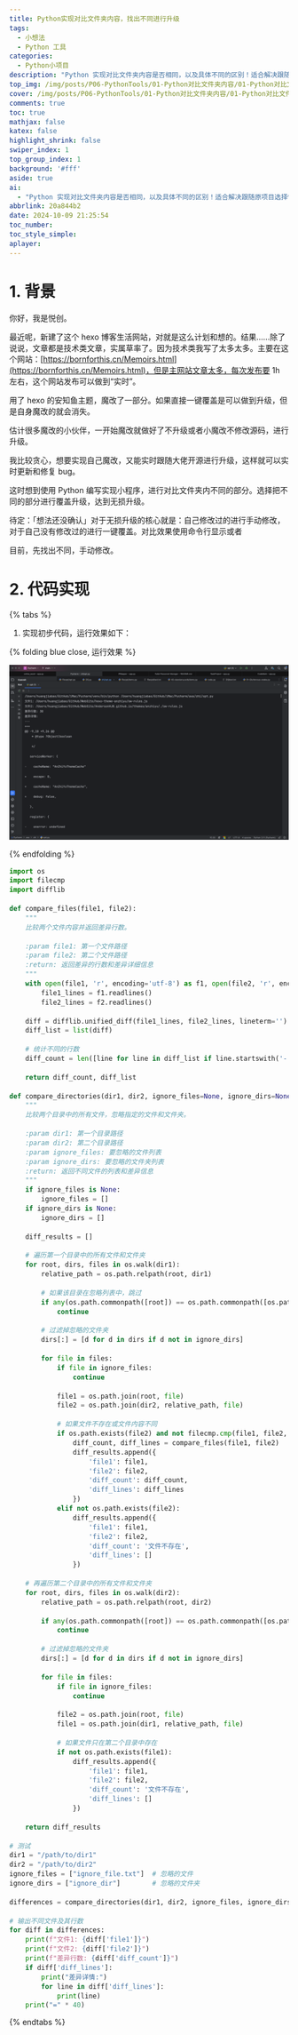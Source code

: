 ```yaml
---
title: Python实现对比文件夹内容，找出不同进行升级
tags:
  - 小想法
  - Python 工具
categories:
  - Python小项目
description: "Python 实现对比文件夹内容是否相同，以及具体不同的区别！适合解决跟随原项目选择性更新，找出不同的进行针对性的覆盖。特别是 hexo 主题魔改太多，但又想和开发者同步升级的人。"
top_img: /img/posts/P06-PythonTools/01-Python对比文件夹内容/01-Python对比文件夹内容.jpg
cover: /img/posts/P06-PythonTools/01-Python对比文件夹内容/01-Python对比文件夹内容.webp
comments: true
toc: true
mathjax: false
katex: false
highlight_shrink: false
swiper_index: 1
top_group_index: 1
background: '#fff'
aside: true
ai:
  - "Python 实现对比文件夹内容是否相同，以及具体不同的区别！适合解决跟随原项目选择性更新，找出不同的进行针对性的覆盖。特别是 hexo 主题魔改太多，但又想和开发者同步升级的人。"
abbrlink: 20a844b2
date: 2024-10-09 21:25:54
toc_number:
toc_style_simple:
aplayer:
---
```


# 1. 背景

你好，我是悦创。

最近呢，新建了这个 hexo 博客生活网站，对就是这么计划和想的。结果......除了说说，文章都是技术类文章，实属草率了。因为技术类我写了太多太多。主要在这个网站：[https://bornforthis.cn/Memoirs.html](https://bornforthis.cn/Memoirs.html)，但是主网站文章太多，每次发布要 1h 左右，这个网站发布可以做到“实时”。

用了 hexo 的安知鱼主题，魔改了一部分。如果直接一键覆盖是可以做到升级，但是自身魔改的就会消失。

估计很多魔改的小伙伴，一开始魔改就做好了不升级或者小魔改不修改源码，进行升级。

我比较贪心，想要实现自己魔改，又能实时跟随大佬开源进行升级，这样就可以实时更新和修复 bug。

这时想到使用 Python 编写实现小程序，进行对比文件夹内不同的部分。选择把不同的部分进行覆盖升级，达到无损升级。

待定：「想法还没确认」对于无损升级的核心就是：自己修改过的进行手动修改，对于自己没有修改过的进行一键覆盖。对比效果使用命令行显示或者

目前，先找出不同，手动修改。

# 2. 代码实现

{% tabs %}
<!-- tab V0.1 -->

1. 实现初步代码，运行效果如下：

{% folding blue close, 运行效果 %}

![](01-Python对比文件夹内容/image.png)

{% endfolding %}

```python
import os
import filecmp
import difflib

def compare_files(file1, file2):
    """
    比较两个文件内容并返回差异行数。
    
    :param file1: 第一个文件路径
    :param file2: 第二个文件路径
    :return: 返回差异的行数和差异详细信息
    """
    with open(file1, 'r', encoding='utf-8') as f1, open(file2, 'r', encoding='utf-8') as f2:
        file1_lines = f1.readlines()
        file2_lines = f2.readlines()
    
    diff = difflib.unified_diff(file1_lines, file2_lines, lineterm='')
    diff_list = list(diff)
    
    # 统计不同的行数
    diff_count = len([line for line in diff_list if line.startswith('- ') or line.startswith('+ ')])
    
    return diff_count, diff_list

def compare_directories(dir1, dir2, ignore_files=None, ignore_dirs=None):
    """
    比较两个目录中的所有文件，忽略指定的文件和文件夹。
    
    :param dir1: 第一个目录路径
    :param dir2: 第二个目录路径
    :param ignore_files: 要忽略的文件列表
    :param ignore_dirs: 要忽略的文件夹列表
    :return: 返回不同文件的列表和差异信息
    """
    if ignore_files is None:
        ignore_files = []
    if ignore_dirs is None:
        ignore_dirs = []
    
    diff_results = []
    
    # 遍历第一个目录中的所有文件和文件夹
    for root, dirs, files in os.walk(dir1):
        relative_path = os.path.relpath(root, dir1)
        
        # 如果该目录在忽略列表中，跳过
        if any(os.path.commonpath([root]) == os.path.commonpath([os.path.join(dir1, ig)]) for ig in ignore_dirs):
            continue
        
        # 过滤掉忽略的文件夹
        dirs[:] = [d for d in dirs if d not in ignore_dirs]
        
        for file in files:
            if file in ignore_files:
                continue
            
            file1 = os.path.join(root, file)
            file2 = os.path.join(dir2, relative_path, file)
            
            # 如果文件不存在或文件内容不同
            if os.path.exists(file2) and not filecmp.cmp(file1, file2, shallow=False):
                diff_count, diff_lines = compare_files(file1, file2)
                diff_results.append({
                    'file1': file1,
                    'file2': file2,
                    'diff_count': diff_count,
                    'diff_lines': diff_lines
                })
            elif not os.path.exists(file2):
                diff_results.append({
                    'file1': file1,
                    'file2': file2,
                    'diff_count': '文件不存在',
                    'diff_lines': []
                })
    
    # 再遍历第二个目录中的所有文件和文件夹
    for root, dirs, files in os.walk(dir2):
        relative_path = os.path.relpath(root, dir2)
        
        if any(os.path.commonpath([root]) == os.path.commonpath([os.path.join(dir2, ig)]) for ig in ignore_dirs):
            continue
        
        # 过滤掉忽略的文件夹
        dirs[:] = [d for d in dirs if d not in ignore_dirs]
        
        for file in files:
            if file in ignore_files:
                continue
            
            file2 = os.path.join(root, file)
            file1 = os.path.join(dir1, relative_path, file)
            
            # 如果文件只在第二个目录中存在
            if not os.path.exists(file1):
                diff_results.append({
                    'file1': file1,
                    'file2': file2,
                    'diff_count': '文件不存在',
                    'diff_lines': []
                })
    
    return diff_results

# 测试
dir1 = "/path/to/dir1"
dir2 = "/path/to/dir2"
ignore_files = ["ignore_file.txt"]  # 忽略的文件
ignore_dirs = ["ignore_dir"]        # 忽略的文件夹

differences = compare_directories(dir1, dir2, ignore_files, ignore_dirs)

# 输出不同文件及其行数
for diff in differences:
    print(f"文件1: {diff['file1']}")
    print(f"文件2: {diff['file2']}")
    print(f"差异行数: {diff['diff_count']}")
    if diff['diff_lines']:
        print("差异详情:")
        for line in diff['diff_lines']:
            print(line)
    print("=" * 40)
```

<!-- endtab -->

<!-- tab V0.2 -->
<!-- endtab -->
{% endtabs %}